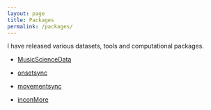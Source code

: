 ```yaml
---
layout: page
title: Packages
permalink: /packages/
---
```


I have released various datasets, tools and computational packages.

* [MusicScienceData](https://github.com/tuomaseerola/MusicScienceData)

* [onsetsync](https://tuomaseerola.github.io/onsetsync/)

* [movementsync](https://tuomaseerola.github.io/movementsync/)

* [inconMore](https://github.com/tuomaseerola/inconMore)
